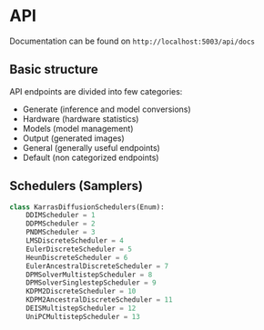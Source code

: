 # API

Documentation can be found on `http://localhost:5003/api/docs`

## Basic structure

API endpoints are divided into few categories:

- Generate (inference and model conversions)
- Hardware (hardware statistics)
- Models (model management)
- Output (generated images)
- General (generally useful endpoints)
- Default (non categorized endpoints)

## Schedulers (Samplers)

```py
class KarrasDiffusionSchedulers(Enum):
    DDIMScheduler = 1
    DDPMScheduler = 2
    PNDMScheduler = 3
    LMSDiscreteScheduler = 4
    EulerDiscreteScheduler = 5
    HeunDiscreteScheduler = 6
    EulerAncestralDiscreteScheduler = 7
    DPMSolverMultistepScheduler = 8
    DPMSolverSinglestepScheduler = 9
    KDPM2DiscreteScheduler = 10
    KDPM2AncestralDiscreteScheduler = 11
    DEISMultistepScheduler = 12
    UniPCMultistepScheduler = 13
```

